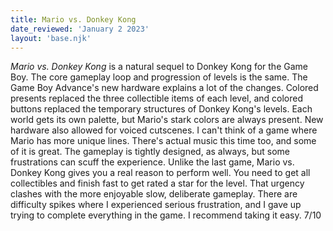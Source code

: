 ```yaml
---
title: Mario vs. Donkey Kong
date_reviewed: 'January 2 2023'
layout: 'base.njk'
---
```


_Mario vs. Donkey Kong_ is a natural sequel to Donkey Kong for the
Game Boy. The core gameplay loop and progression of levels is the same.
The Game Boy Advance's new hardware explains a lot of the changes. Colored
presents replaced the three collectible items of each level, and colored
buttons replaced the temporary structures of Donkey Kong's levels. Each
world gets its own palette, but Mario's stark colors are always present.
New hardware also allowed for voiced cutscenes. I can't think of a game
where Mario has more unique lines. There's actual music this time too, and
some of it is great. The gameplay is tightly designed, as always, but some
frustrations can scuff the experience. Unlike the last game, Mario vs.
Donkey Kong gives you a real reason to perform well. You need to get all
collectibles and finish fast to get rated a star for the level. That
urgency clashes with the more enjoyable slow, deliberate gameplay. There
are difficulty spikes where I experienced serious frustration, and I gave
up trying to complete everything in the game. I recommend taking it easy.
7/10